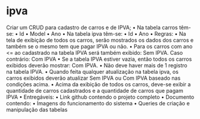 # ipva
Criar um CRUD para cadastro de carros e de IPVA;
• Na tabela carros têm-se:
• Id
• Model
• Ano
• Na tabela ipva têm-se:
• Id
• Ano
• Regras:
• Na tela de exibição de todos os carros, serão mostrados os dados dos carros e também se o mesmo tem que pagar IPVA ou não.
• Para os carros com ano <= ao cadastrado na tabela IPVA será também exibido: Sem IPVA. Caso contrário: Com IPVA
• Se a tabela IPVA estiver vazia, então todos os carros exibidos deverão mostrar: Com IPVA.
• Não deve haver mais de 1 registro na tabela IPVA.
• Quando feita qualquer atualização na tabela ipva, os carros exibidos deverão atualizar Sem IPVA ou Com IPVA baseado nas condições acima.
• Acima da exibição de todos os carros, deve-se exibir a quantidade de carros cadastrados e a quantidade de carros que pagam IPVA
• Entregáveis:
• Link github contendo o projeto completo
• Documento contendo:
• Imagens do funcionamento do sistema
• Queries de criação e manipulação das tabelas
